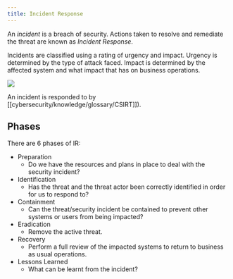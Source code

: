 ```yaml
---
title: Incident Response
---
```


An _incident_ is a breach of security. Actions taken to resolve and remediate the threat are known as _Incident Response_.

Incidents are classified using a rating of urgency and impact. Urgency is determined by the type of attack faced. Impact is determined by the affected system and what impact that has on business operations.

![](https://tryhackme-images.s3.amazonaws.com/user-uploads/5de96d9ca744773ea7ef8c00/room-content/ab0cc8478b0bce9a400187f559d36dd6.png)

An incident is responded to by [[cybersecurity/knowledge/glossary/CSIRT]]).

## Phases

There are 6 phases of IR:

- Preparation
  - Do we have the resources and plans in place to deal with the security incident?
- Identification
  - Has the threat and the threat actor been correctly identified in order for us to respond to?
- Containment
  - Can the threat/security incident be contained to prevent other systems or users from being impacted?
- Eradication
  - Remove the active threat.
- Recovery
  - Perform a full review of the impacted systems to return to business as usual operations.
- Lessons Learned
  - What can be learnt from the incident?
